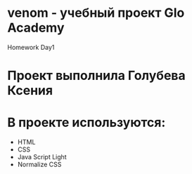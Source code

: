 # venom - учебный проект Glo Academy
Homework Day1
# Проект выполнила Голубева Ксения
# В проекте используются:
- HTML
- CSS
- Java Script Light
- Normalize CSS
